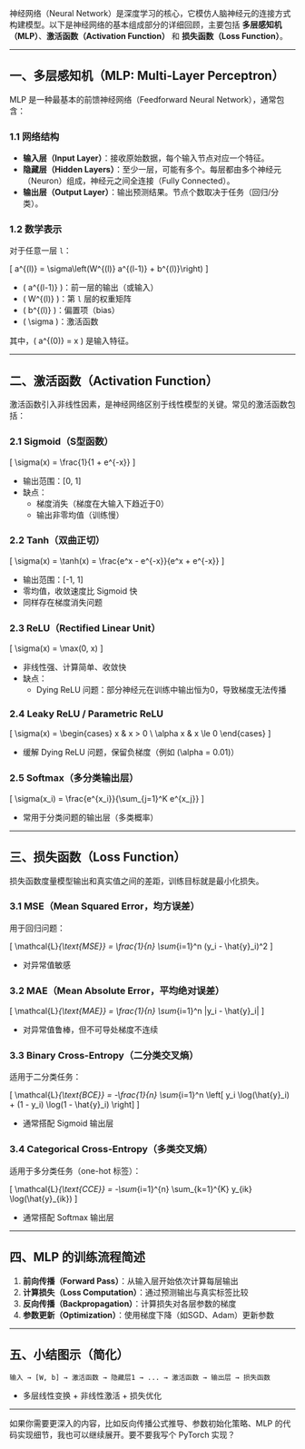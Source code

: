 神经网络（Neural Network）是深度学习的核心，它模仿人脑神经元的连接方式构建模型。以下是神经网络的基本组成部分的详细回顾，主要包括 **多层感知机（MLP）**、**激活函数（Activation Function）** 和 **损失函数（Loss Function）**。

---

## 一、多层感知机（MLP: Multi-Layer Perceptron）

MLP 是一种最基本的前馈神经网络（Feedforward Neural Network），通常包含：

### 1.1 网络结构

- **输入层（Input Layer）**：接收原始数据，每个输入节点对应一个特征。
- **隐藏层（Hidden Layers）**：至少一层，可能有多个。每层都由多个神经元（Neuron）组成，神经元之间全连接（Fully Connected）。
- **输出层（Output Layer）**：输出预测结果。节点个数取决于任务（回归/分类）。

### 1.2 数学表示

对于任意一层 `l`：

\[
a^{(l)} = \sigma\left(W^{(l)} a^{(l-1)} + b^{(l)}\right)
\]

- \( a^{(l-1)} \)：前一层的输出（或输入）
- \( W^{(l)} \)：第 `l` 层的权重矩阵
- \( b^{(l)} \)：偏置项（bias）
- \( \sigma \)：激活函数

其中，\( a^{(0)} = x \) 是输入特征。

---

## 二、激活函数（Activation Function）

激活函数引入非线性因素，是神经网络区别于线性模型的关键。常见的激活函数包括：

### 2.1 Sigmoid（S型函数）

\[
\sigma(x) = \frac{1}{1 + e^{-x}}
\]

- 输出范围：[0, 1]
- 缺点：
  - 梯度消失（梯度在大输入下趋近于0）
  - 输出非零均值（训练慢）

### 2.2 Tanh（双曲正切）

\[
\sigma(x) = \tanh(x) = \frac{e^x - e^{-x}}{e^x + e^{-x}}
\]

- 输出范围：[-1, 1]
- 零均值，收敛速度比 Sigmoid 快
- 同样存在梯度消失问题

### 2.3 ReLU（Rectified Linear Unit）

\[
\sigma(x) = \max(0, x)
\]

- 非线性强、计算简单、收敛快
- 缺点：
  - Dying ReLU 问题：部分神经元在训练中输出恒为0，导致梯度无法传播

### 2.4 Leaky ReLU / Parametric ReLU

\[
\sigma(x) = \begin{cases}
x & x > 0 \\
\alpha x & x \le 0
\end{cases}
\]

- 缓解 Dying ReLU 问题，保留负梯度（例如 \(\alpha = 0.01\)）

### 2.5 Softmax（多分类输出层）

\[
\sigma(x_i) = \frac{e^{x_i}}{\sum_{j=1}^K e^{x_j}}
\]

- 常用于分类问题的输出层（多类概率）

---

## 三、损失函数（Loss Function）

损失函数度量模型输出和真实值之间的差距，训练目标就是最小化损失。

### 3.1 MSE（Mean Squared Error，均方误差）

用于回归问题：

\[
\mathcal{L}_{\text{MSE}} = \frac{1}{n} \sum_{i=1}^n (y_i - \hat{y}_i)^2
\]

- 对异常值敏感

### 3.2 MAE（Mean Absolute Error，平均绝对误差）

\[
\mathcal{L}_{\text{MAE}} = \frac{1}{n} \sum_{i=1}^n |y_i - \hat{y}_i|
\]

- 对异常值鲁棒，但不可导处梯度不连续

### 3.3 Binary Cross-Entropy（二分类交叉熵）

适用于二分类任务：

\[
\mathcal{L}_{\text{BCE}} = -\frac{1}{n} \sum_{i=1}^n \left[ y_i \log(\hat{y}_i) + (1 - y_i) \log(1 - \hat{y}_i) \right]
\]

- 通常搭配 Sigmoid 输出层

### 3.4 Categorical Cross-Entropy（多类交叉熵）

适用于多分类任务（one-hot 标签）：

\[
\mathcal{L}_{\text{CCE}} = -\sum_{i=1}^{n} \sum_{k=1}^{K} y_{ik} \log(\hat{y}_{ik})
\]

- 通常搭配 Softmax 输出层

---

## 四、MLP 的训练流程简述

1. **前向传播（Forward Pass）**：从输入层开始依次计算每层输出
2. **计算损失（Loss Computation）**：通过预测输出与真实标签比较
3. **反向传播（Backpropagation）**：计算损失对各层参数的梯度
4. **参数更新（Optimization）**：使用梯度下降（如SGD、Adam）更新参数

---

## 五、小结图示（简化）

```
输入 → [W, b] → 激活函数 → 隐藏层1 → ... → 激活函数 → 输出层 → 损失函数
```

- 多层线性变换 + 非线性激活 + 损失优化

---

如果你需要更深入的内容，比如反向传播公式推导、参数初始化策略、MLP 的代码实现细节，我也可以继续展开。要不要我写个 PyTorch 实现？